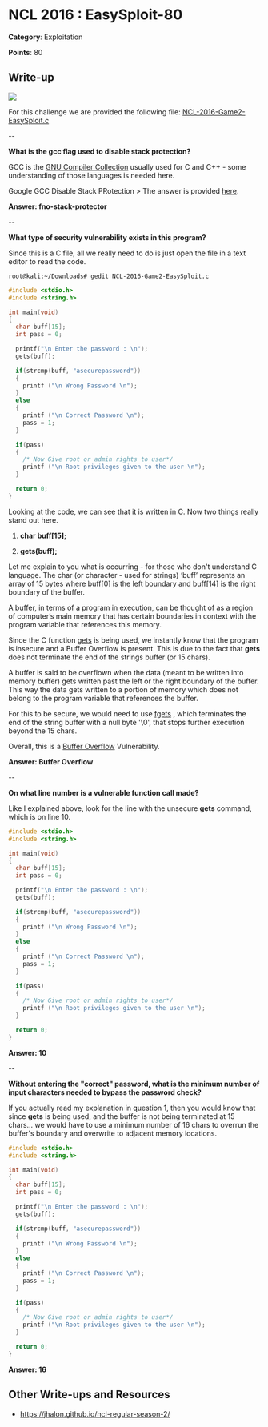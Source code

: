 # NCL 2016 : EasySploit-80

__Category__: Exploitation

__Points__: 80

## Write-up

<a href="https://jhalon.github.io/images/nclp-7.png"><img src="https://jhalon.github.io/images/nclp-7.png"></a>

For this challenge we are provided the following file: [NCL-2016-Game2-EasySploit.c](https://jhalon.github.io/download/NCL-2016-Game2-EasySploit.c)

--

__What is the gcc flag used to disable stack protection?__

GCC is the [GNU Compiler Collection](https://gcc.gnu.org/) usually used for C and C++ - some understanding of those languages is needed here.

Google GCC Disable Stack PRotection > The answer is provided [here](http://stackoverflow.com/questions/2340259/how-to-turn-off-gcc-compiler-optimization-to-enable-buffer-overflow).

__Answer: fno-stack-protector__

--

__What type of security vulnerability exists in this program?__

Since this is a C file, all we really need to do is just open the file in a text editor to read the code.

```console
root@kali:~/Downloads# gedit NCL-2016-Game2-EasySploit.c 
```

```c
#include <stdio.h>
#include <string.h>

int main(void)
{
  char buff[15];
  int pass = 0;

  printf("\n Enter the password : \n");
  gets(buff);

  if(strcmp(buff, "asecurepassword"))
  {
    printf ("\n Wrong Password \n");
  }
  else
  {
    printf ("\n Correct Password \n");
    pass = 1;
  }

  if(pass)
  {
    /* Now Give root or admin rights to user*/
    printf ("\n Root privileges given to the user \n");
  }

  return 0;
}
```

Looking at the code, we can see that it is written in C. Now two things really stand out here.

1) __char buff[15];__

2) __gets(buff);__

Let me explain to you what is occurring - for those who don't understand C language. The char (or character - used for strings) ‘buff’ represents an array of 15 bytes where buff[0] is the left boundary and buff[14] is the right boundary of the buffer.

A buffer, in terms of a program in execution, can be thought of as a region of computer’s main memory that has certain boundaries in context with the program variable that references this memory.

Since the C function [gets](https://www.tutorialspoint.com/c_standard_library/c_function_gets.htm) is being used, we instantly know that the program is insecure and a Buffer Overflow is present. This is due to the fact that __gets__ does not terminate the end of the strings buffer (or 15 chars).

A buffer is said to be overflown when the data (meant to be written into memory buffer) gets written past the left or the right boundary of the buffer. This way the data gets written to a portion of memory which does not belong to the program variable that references the buffer.

For this to be secure, we would need to use [fgets](https://www.tutorialspoint.com/c_standard_library/c_function_fgets.htm) , which terminates the end of the string buffer with a null byte '\0', that stops further execution beyond the 15 chars.

Overall, this is a [Buffer Overflow](https://en.wikipedia.org/wiki/Buffer_overflow) Vulnerability.


__Answer: Buffer Overflow__

--

__On what line number is a vulnerable function call made?__

Like I explained above, look for the line with the unsecure __gets__ command, which is on line 10.

```c
#include <stdio.h>
#include <string.h>

int main(void)
{
  char buff[15];
  int pass = 0;

  printf("\n Enter the password : \n");
  gets(buff);

  if(strcmp(buff, "asecurepassword"))
  {
    printf ("\n Wrong Password \n");
  }
  else
  {
    printf ("\n Correct Password \n");
    pass = 1;
  }

  if(pass)
  {
    /* Now Give root or admin rights to user*/
    printf ("\n Root privileges given to the user \n");
  }

  return 0;
}
```

__Answer: 10__

--

__Without entering the "correct" password, what is the minimum number of input characters needed to bypass the password check?__

If you actually read my explanation in question 1, then you would know that since __gets__ is being used, and the buffer is not being terminated at 15 chars... we would have to use a minimum number of 16 chars to overrun the buffer's boundary and overwrite to adjacent memory locations.

```c
#include <stdio.h>
#include <string.h>

int main(void)
{
  char buff[15];
  int pass = 0;

  printf("\n Enter the password : \n");
  gets(buff);

  if(strcmp(buff, "asecurepassword"))
  {
    printf ("\n Wrong Password \n");
  }
  else
  {
    printf ("\n Correct Password \n");
    pass = 1;
  }

  if(pass)
  {
    /* Now Give root or admin rights to user*/
    printf ("\n Root privileges given to the user \n");
  }

  return 0;
}
```

__Answer: 16__

## Other Write-ups and Resources

* https://jhalon.github.io/ncl-regular-season-2/
